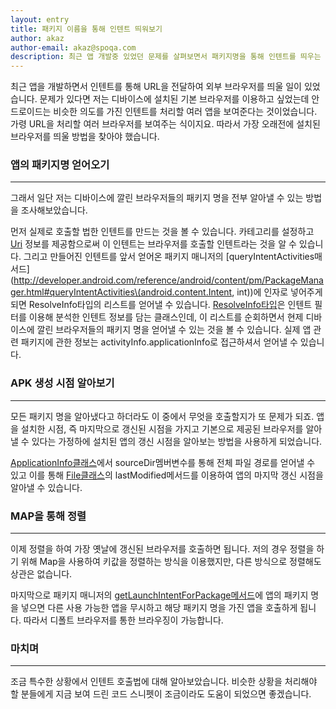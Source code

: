 ```yaml
---
layout: entry
title: 패키지 이름을 통해 인텐트 띄워보기
author: akaz
author-email: akaz@spoqa.com
description: 최근 앱 개발중 있었던 문제를 살펴보면서 패키지명을 통해 인텐트를 띄우는 방법을 알아봅니다.
---
```


최근 앱을 개발하면서 인텐트를 통해 URL을 전달하여 외부 브라우저를 띄울 일이 있었습니다. 문제가 있다면 저는 디바이스에 설치된 기본 브라우저를 이용하고 싶었는데 안드로이드는 비슷한 의도를 가진 인텐트를 처리할 여러 앱을 보여준다는 것이었습니다. 가령 URL을 처리할 여러 브라우저를 보여주는 식이지요. 따라서 가장 오래전에 설치된 브라우저를 띄울 방법을 찾아야 했습니다.

### 앱의 패키지명 얻어오기
---

그래서 일단 저는 디바이스에 깔린 브라우저들의 패키지 명을 전부 알아낼 수 있는 방법을 조사해보았습니다.

<script src="https://gist.github.com/2724011.js?file=1.java"></script>

먼저 실제로 호출할 법한 인텐트를 만드는 것을 볼 수 있습니다. 카테고리를 설정하고 [Uri](http://developer.android.com/reference/android/net/Uri.html) 정보를 제공함으로써 이 인텐트는 브라우저를 호출할 인텐트라는 것을 알 수 있습니다. 그리고 만들어진 인텐트를 앞서 얻어온 패키지 매니저의 [queryIntentActivities매서드](http://developer.android.com/reference/android/content/pm/PackageManager.html#queryIntentActivities\(android.content.Intent, int\))에 인자로 넣어주게 되면 ResolveInfo타입의 리스트를 얻어낼 수 있습니다. [ResolveInfo타입](http://developer.android.com/reference/android/content/pm/ResolveInfo.html)은 인텐트 필터를 이용해 분석한 인텐트 정보를 담는 클래스인데, 이 리스트를 순회하면서 현제 디바이스에 깔린 브라우저들의 패키지 명을 얻어낼 수 있는 것을 볼 수 있습니다. 실제 앱 관련 패키지에 관한 정보는 activityInfo.applicationInfo로 접근하셔서 얻어낼 수 있습니다.

### APK 생성 시점 알아보기
---

모든 패키지 명을 알아냈다고 하더라도 이 중에서 무엇을 호출할지가 또 문제가 되죠. 앱을 설치한 시점, 즉 마지막으로 갱신된 시점을 가지고 기본으로 제공된 브라우저를 알아낼 수 있다는 가정하에 설치된 앱의 갱신 시점을 알아보는 방법을 사용하게 되었습니다.

<script src="https://gist.github.com/2724011.js?file=2.java"></script>

[ApplicationInfo클래스](http://developer.android.com/reference/android/content/pm/ApplicationInfo.html)에서 sourceDir멤버변수를 통해 전체 파일 경로를 얻어낼 수 있고 이를 통해 [File클래스](http://developer.android.com/reference/java/io/File.html)의 lastModified메서드를 이용하여 앱의 마지막 갱신 시점을 알아낼 수 있습니다.

### MAP을 통해 정렬
---

이제 정렬을 하여 가장 옛날에 갱신된 브라우저를 호출하면 됩니다. 저의 경우 정렬을 하기 위해 Map을 사용하여 키값을 정렬하는 방식을 이용했지만, 다른 방식으로 정렬해도 상관은 없습니다.

<script src="https://gist.github.com/2724011.js?file=3.java"></script>

마지막으로 패키지 매니저의 [getLaunchIntentForPackage메서드](http://developer.android.com/reference/android/content/pm/PackageManager.html#getLaunchIntentForPackage\(java.lang.String\))에 앱의 패키지 명을 넣으면 다른 사용 가능한 앱을 무시하고 해당 패키지 명을 가진 앱을 호출하게 됩니다. 따라서 디폴트 브라우저를 통한 브라우징이 가능합니다.

### 마치며
---

조금 특수한 상황에서 인텐트 호출법에 대해 알아보았습니다. 비슷한 상황을 처리해야 할 분들에게 지금 보여 드린 코드 스니펫이 조금이라도 도움이 되었으면 좋겠습니다.